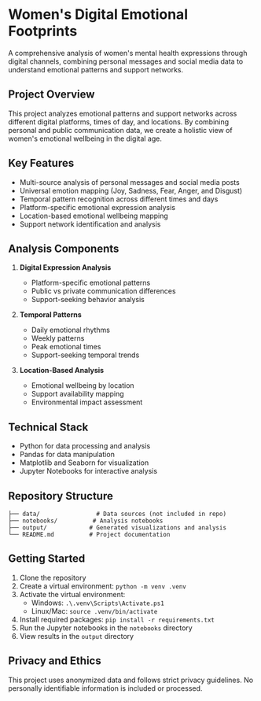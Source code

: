 # Women's Digital Emotional Footprints

A comprehensive analysis of women's mental health expressions through digital channels, combining personal messages and social media data to understand emotional patterns and support networks.

## Project Overview
This project analyzes emotional patterns and support networks across different digital platforms, times of day, and locations. By combining personal and public communication data, we create a holistic view of women's emotional wellbeing in the digital age.

## Key Features
- Multi-source analysis of personal messages and social media posts
- Universal emotion mapping (Joy, Sadness, Fear, Anger, and Disgust)
- Temporal pattern recognition across different times and days
- Platform-specific emotional expression analysis
- Location-based emotional wellbeing mapping
- Support network identification and analysis

## Analysis Components

1. **Digital Expression Analysis**
   - Platform-specific emotional patterns
   - Public vs private communication differences
   - Support-seeking behavior analysis

2. **Temporal Patterns**
   - Daily emotional rhythms
   - Weekly patterns
   - Peak emotional times
   - Support-seeking temporal trends

3. **Location-Based Analysis**
   - Emotional wellbeing by location
   - Support availability mapping
   - Environmental impact assessment

## Technical Stack
- Python for data processing and analysis
- Pandas for data manipulation
- Matplotlib and Seaborn for visualization
- Jupyter Notebooks for interactive analysis

## Repository Structure
```
├── data/                # Data sources (not included in repo)
├── notebooks/          # Analysis notebooks
├── output/            # Generated visualizations and analysis
└── README.md          # Project documentation
```

## Getting Started
1. Clone the repository
2. Create a virtual environment: `python -m venv .venv`
3. Activate the virtual environment:
   - Windows: `.\.venv\Scripts\Activate.ps1`
   - Linux/Mac: `source .venv/bin/activate`
4. Install required packages: `pip install -r requirements.txt`
5. Run the Jupyter notebooks in the `notebooks` directory
6. View results in the `output` directory

## Privacy and Ethics
This project uses anonymized data and follows strict privacy guidelines. No personally identifiable information is included or processed.
